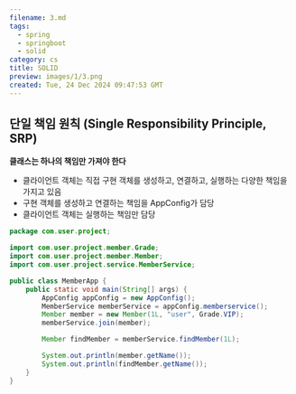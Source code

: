 ```yaml
---
filename: 3.md
tags:
  - spring
  - springboot
  - solid
category: cs
title: SOLID
preview: images/1/3.png
created: Tue, 24 Dec 2024 09:47:53 GMT
---
```


## 단일 책임 원칙 (Single Responsibility Principle, SRP)

**클래스는 하나의 책임만 가져야 한다**

- 클라이언트 객체는 직접 구현 객체를 생성하고, 연결하고, 실행하는 다양한 책임을 가지고 있음
- 구현 객체를 생성하고 연결하는 책임을 AppConfig가 담당
- 클라이언트 객체는 실행하는 책임만 담당

```java
package com.user.project;

import com.user.project.member.Grade;
import com.user.project.member.Member;
import com.user.project.service.MemberService;

public class MemberApp {
    public static void main(String[] args) {
        AppConfig appConfig = new AppConfig();
        MemberService memberService = appConfig.memberservice();
        Member member = new Member(1L, "user", Grade.VIP);
        memberService.join(member);

        Member findMember = memberService.findMember(1L);

        System.out.println(member.getName());
        System.out.println(findMember.getName());
    }
}

```
